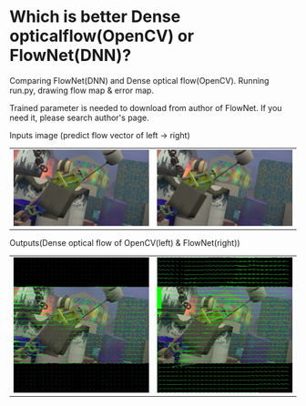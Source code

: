 # Which is better Dense opticalflow(OpenCV) or FlowNet(DNN)?
Comparing FlowNet(DNN) and Dense optical flow(OpenCV).
Running run.py, drawing flow map & error map.

Trained parameter is needed to download from author of FlowNet.
If you need it, please search author's page.

Inputs image (predict flow vector of left -> right)
<table border="0">
<tr>
<td><img src="https://github.com/kou7215/opticalflow/blob/master/samples/0000000-imgL.jpg?raw=true"></td>
<td><img src="https://github.com/kou7215/opticalflow/blob/master/samples/0000000-imgR.jpg?raw=true"></td>
</tr>
</table>

Outputs(Dense optical flow of OpenCV(left) & FlowNet(right))
<table border="0">
<tr>
<td><img src="https://github.com/kou7215/opticalflow/blob/master/results/test_img_vector_cv2.jpg?raw=true"></td>
<td><img src="https://github.com/kou7215/opticalflow/blob/master/results/test_img_vector_dnn.jpg?raw=true"></td>
</tr>
</table>

